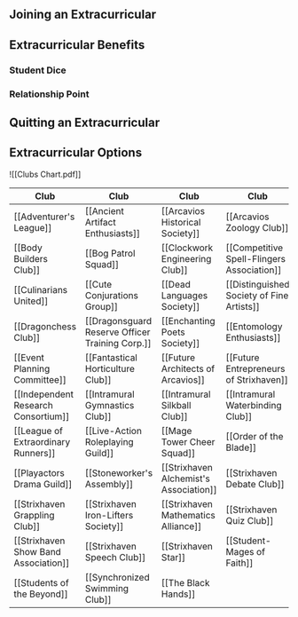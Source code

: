 

## Joining an Extracurricular


## Extracurricular Benefits


### Student Dice


### Relationship Point


## Quitting an Extracurricular


## Extracurricular Options
![[Clubs Chart.pdf]]

| Club                                 | Club                                            | Club                                   | Club                                       |
| ------------------------------------ | ----------------------------------------------- | -------------------------------------- | ------------------------------------------ |
| [[Adventurer's League]]              | [[Ancient Artifact Enthusiasts]]                | [[Arcavios Historical Society]]        | [[Arcavios Zoology Club]]                  |
| [[Body Builders Club]]               | [[Bog Patrol Squad]]                            | [[Clockwork Engineering Club]]         | [[Competitive Spell-Flingers Association]] |
| [[Culinarians United]]               | [[Cute Conjurations Group]]                     | [[Dead Languages Society]]             | [[Distinguished Society of Fine Artists]]  |
| [[Dragonchess Club]]                 | [[Dragonsguard Reserve Officer Training Corp.]] | [[Enchanting Poets Society]]           | [[Entomology Enthusiasts]]                 |
| [[Event Planning Committee]]         | [[Fantastical Horticulture Club]]               | [[Future Architects of Arcavios]]      | [[Future Entrepreneurs of Strixhaven]]     |
| [[Independent Research Consortium]]  | [[Intramural Gymnastics Club]]                  | [[Intramural Silkball Club]]           | [[Intramural Waterbinding Club]]           |
| [[League of Extraordinary Runners]]  | [[Live-Action Roleplaying Guild]]               | [[Mage Tower Cheer Squad]]             | [[Order of the Blade]]                     |
| [[Playactors Drama Guild]]           | [[Stoneworker's Assembly]]                      | [[Strixhaven Alchemist's Association]] | [[Strixhaven Debate Club]]                 |
| [[Strixhaven Grappling Club]]        | [[Strixhaven Iron-Lifters Society]]             | [[Strixhaven Mathematics Alliance]]    | [[Strixhaven Quiz Club]]                   |
| [[Strixhaven Show Band Association]] | [[Strixhaven Speech Club]]                      | [[Strixhaven Star]]                    | [[Student-Mages of Faith]]                 |
| [[Students of the Beyond]]           | [[Synchronized Swimming Club]]                  | [[The Black Hands]]                                       |                                            |